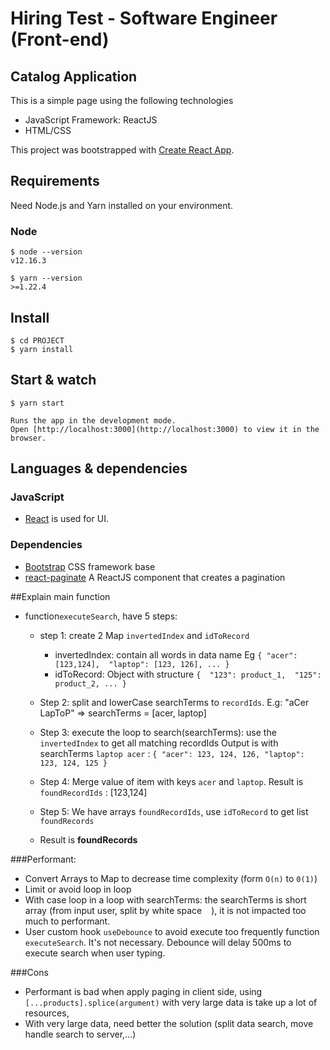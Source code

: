 #  Hiring Test - Software Engineer (Front-end) 
##  Catalog Application 

This is a simple page using the following technologies
- JavaScript Framework: ReactJS
- HTML/CSS

This project was bootstrapped with [Create React App](https://github.com/facebook/create-react-app).

## Requirements
Need Node.js and Yarn installed on your environment.

### Node
    $ node --version
    v12.16.3

    $ yarn --version
    >=1.22.4
    
## Install

    $ cd PROJECT
    $ yarn install
    
## Start & watch
    $ yarn start
    
    Runs the app in the development mode.
    Open [http://localhost:3000](http://localhost:3000) to view it in the browser.
## Languages & dependencies
### JavaScript
- [React](http://facebook.github.io/react) is used for UI.
### Dependencies
- [Bootstrap](https://getbootstrap.com/)  CSS framework base
- [react-paginate](https://github.com/AdeleD/react-paginate) A ReactJS component that creates a pagination
  
##Explain main function
 * function```executeSearch```, have 5 steps: 
     - step 1: create 2 Map `invertedIndex` and `idToRecord`
        - invertedIndex:  contain all words in data name 
                Eg
                      ```
                             {
                              "acer": [123,124], 
                              "laptop": [123, 126],
                                ...
                             } 
                             ```
        - idToRecord: Object with structure 
                      ```
                             { 
                              "123": product_1, 
                              "125": product_2,
                               ...
                             } 
                        ```
     
     - Step 2: split and lowerCase searchTerms to ```recordIds```. E.g: "aCer LapToP" => searchTerms = [acer, laptop]
     - Step 3: execute the loop to search(searchTerms): use the ```invertedIndex``` to get all matching recordIds
        Output is with searchTerms `laptop acer` : 
                     ```
                        {
                            "acer": 123, 124, 126,
                            "laptop": 123, 124, 125
                        }
                    ```
     - Step 4: Merge value of item with keys `acer` and `laptop`. Result is `foundRecordIds` : [123,124]
     - Step 5: We have arrays `foundRecordIds`, use `idToRecord` to get list `foundRecords`
       
    - Result is **foundRecords**   
    
###Performant: 
 -  Convert Arrays to Map to decrease time complexity (form `O(n)` to `0(1)`)
 -  Limit or avoid loop in loop
 -  With case loop in a loop with searchTerms: the searchTerms is short array (from input user, split by white space ` ` ), it is not impacted too much to performant.
 -  User custom hook ```useDebounce``` to avoid execute too frequently function `executeSearch`. It's not necessary. Debounce will delay 500ms to execute search when user typing.
 
###Cons
 - Performant is bad when apply paging in client side, using `[...products].splice(argument)` with very large data is take up a lot of resources,
 - With very large data, need better the solution (split data search, move handle search to server,...)